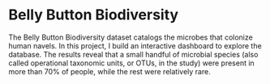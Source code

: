 # Belly Button Biodiversity

The Belly Button Biodiversity dataset catalogs the microbes that colonize human navels. In this project, I build an interactive dashboard to explore the database. The results reveal that a small handful of microbial species (also called operational taxonomic units, or OTUs, in the study) were present in more than 70% of people, while the rest were relatively rare.

